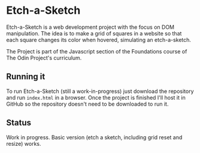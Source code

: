 # Etch-a-Sketch

Etch-a-Sketch is a web development project with the focus on DOM manipulation. The idea is to make a grid of squares in a website so that each square changes its color when hovered, simulating an etch-a-sketch.

The Project is part of the Javascript section of the Foundations course of The Odin Project's curriculum.

## Running it

To run Etch-a-Sketch (still a work-in-progress) just download the repository and run ```index.html``` in a browser. Once the project is finished I'll host it in GitHub so the repository doesn't need to be downloaded to run it.

## Status 

Work in progress. Basic version (etch a sketch, including grid reset and resize) works.